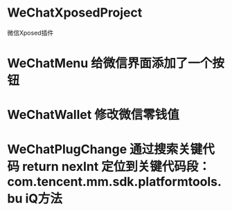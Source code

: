 # WeChatXposedProject
微信Xposed插件

# WeChatMenu   给微信界面添加了一个按钮


# WeChatWallet 修改微信零钱值

# WeChatPlugChange 通过搜索关键代码 return nexInt 定位到关键代码段：com.tencent.mm.sdk.platformtools.bu iQ方法
